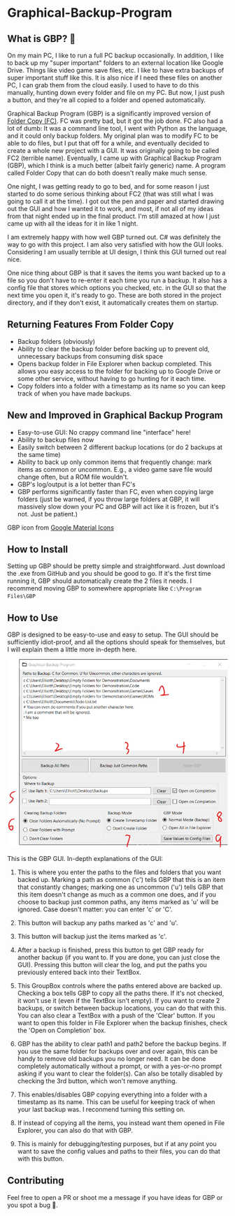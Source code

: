 # Graphical-Backup-Program
## What is GBP? 🤔
On my main PC, I like to run a full PC backup occasionally. In addition, I like to back up my "super important" folders to an external location like Google Drive. Things like video game save files, etc. I like to have extra backups of super important stuff like this. It is also nice if I need these files on another PC, I can grab them from the cloud easily. I used to have to do this manually, hunting down every folder and file on my PC. But now, I just push a button, and they're all copied to a folder and opened automatically.

Graphical Backup Program (GBP) is a significantly improved version of [Folder Copy (FC)](https://github.com/ellman12/Folder-Copy). FC was pretty bad, but it got the job done. FC also had a lot of dumb: It was a command line tool, I went with Python as the language, and it could only backup folders. My original plan was to modify FC to be able to do files, but I put that off for a while, and eventually decided to create a whole new project with a GUI. It was originally going to be called FC2 (terrible name). Eventually, I came up with Graphical Backup Program (GBP), which I think is a much better (albeit fairly generic) name. A program called Folder Copy that can do both doesn't really make much sense.

One night, I was getting ready to go to bed, and for some reason I just started to do some serious thinking about FC2 (that was still what I was going to call it at the time). I got out the pen and paper and started drawing out the GUI and how I wanted it to work, and most, if not all of my ideas from that night ended up in the final product. I'm still amazed at how I just came up with all the ideas for it in like 1 night.

I am extremely happy with how well GBP turned out. C# was definitely the way to go with this project. I am also very satisfied with how the GUI looks. Considering I am usually terrible at UI design, I think this GUI turned out real nice.

One nice thing about GBP is that it saves the items you want backed up to a file so you don't have to re-enter it each time you run a backup. It also has a config file that stores which options you checked, etc. in the GUI so that the next time you open it, it's ready to go. These are both stored in the project directory, and if they don't exist, it automatically creates them on startup.

## Returning Features From Folder Copy
* Backup folders (obviously)
* Ability to clear the backup folder before backing up to prevent old, unnecessary backups from consuming disk space
* Opens backup folder in File Explorer when backup completed. This allows you easy access to the folder for backing up to Google Drive or some other service, without having to go hunting for it each time.
* Copy folders into a folder with a timestamp as its name so you can keep track of when you have made backups.

## New and Improved in Graphical Backup Program
* Easy-to-use GUI: No crappy command line "interface" here!
* Ability to backup files now
* Easily switch between 2 different backup locations (or do 2 backups at the same time)
* Ability to back up only common items that frequently change: mark items as common or uncommon. E.g., a video game save file would change often, but a ROM file wouldn't.
* GBP's log/output is a lot better than FC's
* GBP performs significantly faster than FC, even when copying large folders (just be warned, if you throw large folders at GBP, it will massively slow down your PC and GBP will act like it is frozen, but it's not. Just be patient.)

GBP icon from [Google Material Icons](https://fonts.google.com/icons?selected=Material%20Icons%20Outlined%3Afolder_open)

## How to Install
Setting up GBP should be pretty simple and straightforward. Just download the .exe from GitHub and you should be good to go. If it's the first time running it, GBP should automatically create the 2 files it needs. I recommend moving GBP to somewhere appropriate like <code>C:\Program Files\GBP</code>

## How to Use
GBP is designed to be easy-to-use and easy to setup. The GUI should be sufficiently idiot-proof, and all the options should speak for themselves, but I will explain them a little more in-depth here.

![GBP GUI](GBP_GUI.png)

This is the GBP GUI. In-depth explanations of the GUI:<br>
1. This is where you enter the paths to the files and folders that you want backed up. Marking a path as common ('c') tells GBP that this is an item that constantly changes; marking one as uncommon ('u') tells GBP that this item doesn't change as much as a common one does, and if you choose to backup just common paths, any items marked as 'u' will be ignored.
Case doesn't matter: you can enter 'c' or 'C'.

2. This button will backup any paths marked as 'c' and 'u'.

3. This button will backup just the items marked as 'c'.

4. After a backup is finished, press this button to get GBP ready for another backup (if you want to. If you are done, you can just close the GUI). Pressing this button will clear the log, and put the paths you previously entered back into their TextBox.

5. This GroupBox controls where the paths entered above are backed up. Checking a box tells GBP to copy all the paths there. If it's not checked, it won't use it (even if the TextBox isn't empty). If you want to create 2 backups, or switch between backup locations, you can do that with this. You can also clear a TextBox with a push of the 'Clear' button. If you want to open this folder in File Explorer when the backup finishes, check the 'Open on Completion' box.

6. GBP has the ability to clear path1 and path2 before the backup begins. If you use the same folder for backups over and over again, this can be handy to remove old backups you no longer need. It can be done completely automatically without a prompt, or with a yes-or-no prompt asking if you want to clear the folder(s). Can also be totally disabled by checking the 3rd button, which won't remove anything.

7. This enables/disables GBP copying everything into a folder with a timestamp as its name. This can be useful for keeping track of when your last backup was. I reconmend turning this setting on.

8. If instead of copying all the items, you instead want them opened in File Explorer, you can also do that with GBP.

9. This is mainly for debugging/testing purposes, but if at any point you want to save the config values and paths to their files, you can do that with this button.

## Contributing
Feel free to open a PR or shoot me a message if you have ideas for GBP or you spot a bug 🐛.